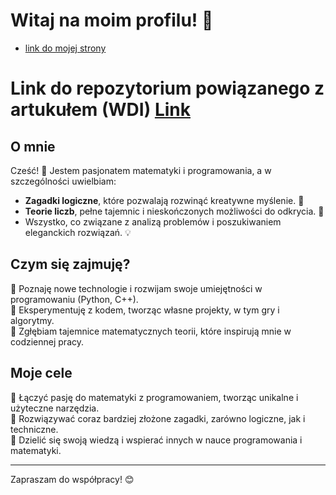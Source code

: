 # Witaj na moim profilu! 👋
- [link do mojej strony](https://turekkerem.github.io)
# Link do repozytorium powiązanego z artukułem (WDI) [Link](https://github.com/Turekkerem/mrgingham)
## O mnie
Cześć! 👋 Jestem pasjonatem matematyki i programowania, a w szczególności uwielbiam:  
- **Zagadki logiczne**, które pozwalają rozwinąć kreatywne myślenie. 🧩  
- **Teorie liczb**, pełne tajemnic i nieskończonych możliwości do odkrycia. 🔢  
- Wszystko, co związane z analizą problemów i poszukiwaniem eleganckich rozwiązań. 💡

## Czym się zajmuję?
📌 Poznaję nowe technologie i rozwijam swoje umiejętności w programowaniu (Python, C++).  
📌 Eksperymentuję z kodem, tworząc własne projekty, w tym gry i algorytmy.  
📌 Zgłębiam tajemnice matematycznych teorii, które inspirują mnie w codziennej pracy.  

## Moje cele
🌟 Łączyć pasję do matematyki z programowaniem, tworząc unikalne i użyteczne narzędzia.  
🌟 Rozwiązywać coraz bardziej złożone zagadki, zarówno logiczne, jak i techniczne.  
🌟 Dzielić się swoją wiedzą i wspierać innych w nauce programowania i matematyki.  

---

Zapraszam do współpracy! 😊
